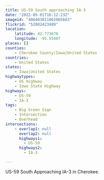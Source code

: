```yaml
---
title: US-59 South approaching IA-3
date: "2022-05-01T16:12:23Z"
imageid: "406403011062065663"
flickrid: "52082423489"
location:
    latitude: 42.773678
    longitude: -95.55407
places: []
counties:
    - Cherokee County|Iowa|United States
countries:
    - United States
states:
    - Iowa|United States
highwaytypes:
    - US Highway
    - Iowa State Highway
highways:
    - US-59
    - IA-3
tags:
    - Big Green Sign
    - Intersection
    - Overhead
intersections:
    - overlap1: null
      overlap2: null
      highways1:
        - US-59
      highways2:
        - IA-3

---
```

US-59 South Approaching IA-3 in Cherokee.